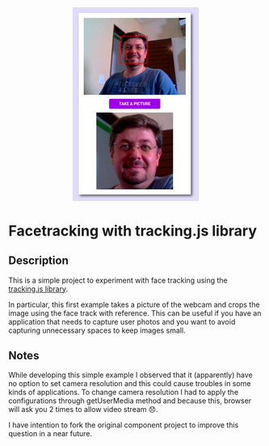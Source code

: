<p align="center">
<img src="https://github.com/ivanseibel/assets/blob/master/img/trackface/tracjface-with-trackingjs/trackface-with-trackingjs-01.png?raw=true" width="250px">
</p>

# Facetracking with tracking.js library

## Description

This is a simple project to experiment with face tracking using the [tracking.js library](https://trackingjs.com/).

In particular, this first example takes a picture of the webcam and crops the image using the face track with reference. This can be useful if you have an application that needs to capture user photos and you want to avoid capturing unnecessary spaces to keep images small.

## Notes

While developing this simple example I observed that it (apparently) have no option to set camera resolution and this could cause troubles in some kinds of applications. To change camera resolution I had to apply the configurations through getUserMedia method and because this, browser will ask you 2 times to allow video stream :disappointed:.

I have intention to fork the original component project to improve this question in a near future.
